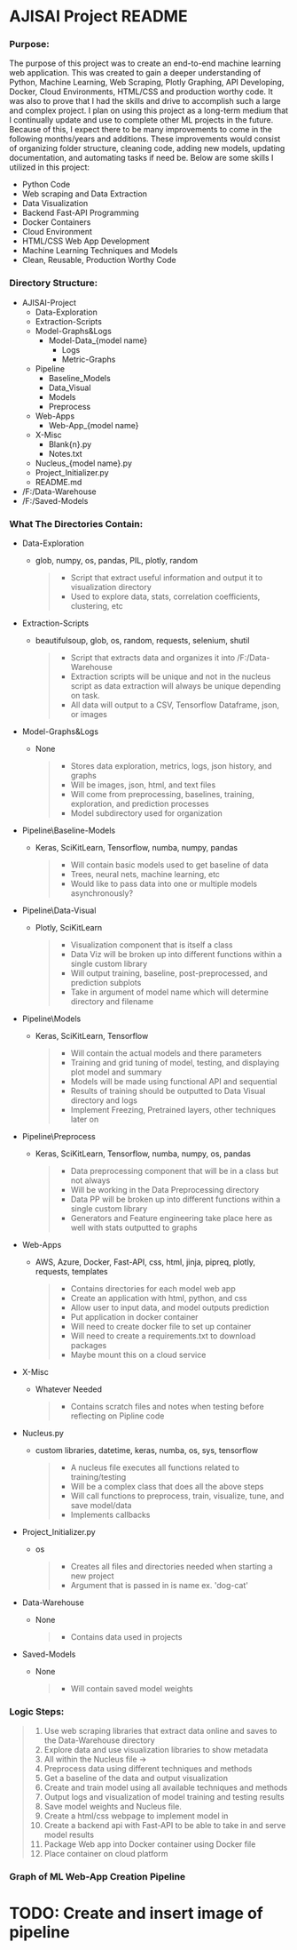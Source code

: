 # AJISAI Project README

### Purpose:

The purpose of this project was to create an end-to-end machine learning web application. This was created to gain a
deeper understanding of Python, Machine Learning, Web Scraping, Plotly Graphing, API Developing, Docker, Cloud
Environments, HTML/CSS and production worthy code. It was also to prove that I had the skills and drive to accomplish
such a large and complex project. I plan on using this project as a long-term medium that I continually update and use
to complete other ML projects in the future. Because of this, I expect there to be many improvements to come in the
following months/years and additions. These improvements would consist of organizing folder structure, cleaning code,
adding new models, updating documentation, and automating tasks if need be. Below are some skills I utilized in this
project:

- Python Code
- Web scraping and Data Extraction
- Data Visualization
- Backend Fast-API Programming
- Docker Containers
- Cloud Environment
- HTML/CSS Web App Development
- Machine Learning Techniques and Models
- Clean, Reusable, Production Worthy Code

### Directory Structure:

- AJISAI-Project
    + Data-Exploration
    + Extraction-Scripts
    + Model-Graphs&Logs
        + Model-Data_{model name}
            + Logs
            + Metric-Graphs
    + Pipeline
        + Baseline_Models
        + Data_Visual
        + Models
        + Preprocess
    + Web-Apps
        + Web-App_{model name}
    + X-Misc
        + Blank{n}.py
        + Notes.txt
    + Nucleus_{model name}.py
    + Project_Initializer.py
    + README.md
- /F:/Data-Warehouse
- /F:/Saved-Models

### What The Directories Contain:

- Data-Exploration
    + glob, numpy, os, pandas, PIL, plotly, random
      > - Script that extract useful information and output it to visualization directory
      > - Used to explore data, stats, correlation coefficients, clustering, etc

- Extraction-Scripts
    + beautifulsoup, glob, os, random, requests, selenium, shutil
      > - Script that extracts data and organizes it into /F:/Data-Warehouse
      > - Extraction scripts will be unique and not in the nucleus script as data extraction will always be unique depending on task.
      > - All data will output to a CSV, Tensorflow Dataframe, json, or images

- Model-Graphs&Logs
    + None
      > - Stores data exploration, metrics, logs, json history, and graphs
      > - Will be images, json, html, and text files
      > - Will come from preprocessing, baselines, training, exploration, and prediction processes
      > - Model subdirectory used for organization

- Pipeline\Baseline-Models
    + Keras, SciKitLearn, Tensorflow, numba, numpy, pandas
      > - Will contain basic models used to get baseline of data
      > - Trees, neural nets, machine learning, etc
      > - Would like to pass data into one or multiple models asynchronously?

- Pipeline\Data-Visual
    + Plotly, SciKitLearn
      > - Visualization component that is itself a class
      > - Data Viz will be broken up into different functions within a single custom library
      > - Will output training, baseline, post-preprocessed, and prediction subplots
      > - Take in argument of model name which will determine directory and filename

- Pipeline\Models
    + Keras, SciKitLearn, Tensorflow
      > - Will contain the actual models and there parameters
      > - Training and grid tuning of model, testing, and displaying plot model and summary
      > - Models will be made using functional API and sequential
      > - Results of training should be outputted to Data Visual directory and logs
      > - Implement Freezing, Pretrained layers, other techniques later on

- Pipeline\Preprocess
    + Keras, SciKitLearn, Tensorflow, numba, numpy, os, pandas
      > - Data preprocessing component that will be in a class but not always
      > - Will be working in the Data Preprocessing directory
      > - Data PP will be broken up into different functions within a single custom library
      > - Generators and Feature engineering take place here as well with stats outputted to graphs

- Web-Apps
    + AWS, Azure, Docker, Fast-API, css, html, jinja, pipreq, plotly, requests, templates
      > - Contains directories for each model web app
      > - Create an application with html, python, and css
      > - Allow user to input data, and model outputs prediction
      > - Put application in docker container
      > - Will need to create docker file to set up container
      > - Will need to create a requirements.txt to download packages
      > - Maybe mount this on a cloud service

- X-Misc
    + Whatever Needed
      > - Contains scratch files and notes when testing before reflecting on Pipline code

- Nucleus.py
    + custom libraries, datetime, keras, numba, os, sys, tensorflow
      > - A nucleus file executes all functions related to training/testing
      > - Will be a complex class that does all the above steps
      > - Will call functions to preprocess, train, visualize, tune, and save model/data
      > - Implements callbacks

- Project_Initializer.py
    + os
      > - Creates all files and directories needed when starting a new project
      > - Argument that is passed in is name ex. 'dog-cat'

- Data-Warehouse
    + None
      > - Contains data used in projects

- Saved-Models
    + None
      > - Will contain saved model weights

### Logic Steps:

> 1. Use web scraping libraries that extract data online and saves to the Data-Warehouse directory
> 2. Explore data and use visualization libraries to show metadata
> 3. All within the Nucleus file ->
> 4. Preprocess data using different techniques and methods
> 5. Get a baseline of the data and output visualization
> 6. Create and train model using all available techniques and methods
> 7. Output logs and visualization of model training and testing results
> 8. Save model weights and Nucleus file.
> 9. Create a html/css webpage to implement model in
> 10. Create a backend api with Fast-API to be able to take in and serve model results
> 11. Package Web app into Docker container using Docker file
> 12. Place container on cloud platform

### Graph of ML Web-App Creation Pipeline

# TODO: Create and insert image of pipeline